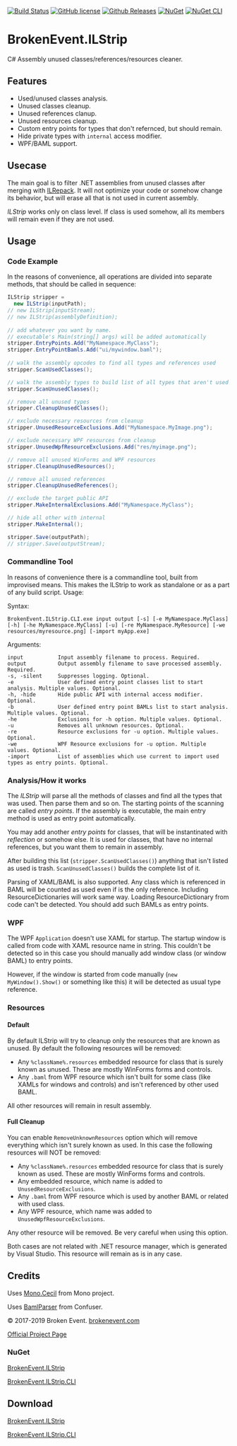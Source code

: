 [![Build Status](https://img.shields.io/appveyor/ci/BrokenEvent/ILStrip/master.svg?style=flat-square)](https://ci.appveyor.com/project/BrokenEvent/ilstrip)
[![GitHub license](https://img.shields.io/badge/license-MIT-brightgreen.svg?style=flat-square)](https://raw.githubusercontent.com/BrokenEvent/ILStrip/master/LICENSE)
[![Github Releases](https://img.shields.io/github/downloads/BrokenEvent/ILStrip/total.svg?style=flat-square)](https://github.com/BrokenEvent/ILStrip/releases)
[![NuGet](https://img.shields.io/nuget/v/BrokenEvent.ILStrip.svg?style=flat-square?color=informational&label=NuGet)](https://www.nuget.org/packages/Brokenevent.ILStrip/)
[![NuGet CLI](https://img.shields.io/nuget/v/BrokenEvent.ILStrip.CLI.svg?style=flat-square?color=informational&label=NuGet+CLI)](https://www.nuget.org/packages/Brokenevent.ILStrip.CLI/)

# BrokenEvent.ILStrip

C# Assembly unused classes/references/resources cleaner.

## Features

* Used/unused classes analysis.
* Unused classes cleanup.
* Unused references clanup.
* Unused resources cleanup.
* Custom entry points for types that don't refernced, but should remain.
* Hide private types with `internal` access modifier.
* WPF/BAML support.

## Usecase

The main goal is to filter .NET assemblies from unused classes after merging with [ILRepack](https://github.com/ststeiger/ILRepack).
It will not optimize your code or somehow change its behavior, but will erase all that is not used in current assembly.

*ILStrip* works only on class level. If class is used somehow, all its members will remain even if they are not used.

## Usage

### Code Example

In the reasons of convenience, all operations are divided into separate methods, that should be called in sequence:

```C#
ILStrip stripper =
  new ILStrip(inputPath);
// new ILStrip(inputStream);
// new ILStrip(assemblyDefinition);
    
// add whatever you want by name.
// executable's Main(string[] args) will be added automatically
stripper.EntryPoints.Add("MyNamespace.MyClass");
stripper.EntryPointBamls.Add("ui/mywindow.baml");
    
// walk the assembly opcodes to find all types and references used
stripper.ScanUsedClasses();

// walk the assembly types to build list of all types that aren't used
stripper.ScanUnusedClasses();

// remove all unused types
stripper.CleanupUnusedClasses();

// exclude necessary resources from cleanup
stripper.UnusedResourceExclusions.Add("MyNamespace.MyImage.png");

// exclude necessary WPF resources from cleanup
stripper.UnusedWpfResourceExclusions.Add("res/myimage.png");

// remove all unused WinForms and WPF resources
stripper.CleanupUnusedResources();

// remove all unused references
stripper.CleanupUnusedReferences();

// exclude the target public API
stripper.MakeInternalExclusions.Add("MyNamespace.MyClass");

// hide all other with internal
stripper.MakeInternal();

stripper.Save(outputPath);
// stripper.Save(outputStream);
```

### Commandline Tool

In reasons of convenience there is a commandline tool, built from improvised means.
This makes the ILStrip to work as standalone or as a part of any build script. 
Usage:

Syntax:

    BrokenEvent.ILStrip.CLI.exe input output [-s] [-e MyNamespace.MyClass] [-h] [-he MyNamespace.MyClass] [-u] [-re MyNamespace.MyResource] [-we resources/myresource.png] [-import myApp.exe]

Arguments:

    input           Input assembly filename to process. Required.
    output          Output assembly filename to save processed assembly. Required.
    -s, -silent     Suppresses logging. Optional.
    -e              User defined entry point classes list to start analysis. Multiple values. Optional.
    -h, -hide       Hide public API with internal access modifier. Optional.
    -b              User defined entry point BAMLs list to start analysis. Multiple values. Optional.
    -he             Exclusions for -h option. Multiple values. Optional.
    -u              Removes all unknown resources. Optional.
    -re             Resource exclusions for -u option. Multiple values. Optional.
    -we             WPF Resource exclusions for -u option. Multiple values. Optional.
    -import         List of assemblies which use current to import used types as entry points. Optional.


### Analysis/How it works
The *ILStrip* will parse all the methods of classes and find all the types that was used. Then parse them and so on.
The starting points of the scanning are called *entry points*. If the assembly is executable, the main entry method is used as entry point automatically.

You may add another *entry points* for classes, that will be instantinated with *reflection* or somehow else.
It is used for classes, that have no internal references, but you want them to remain in assembly.

After building this list (`stripper.ScanUsedClasses()`) anything that isn't listed as used is trash. `ScanUnusedClasses()` builds the complete list of it.

Parsing of XAML/BAML is also supported. Any class which is referenced in BAML will be counted as used even if is the only reference.
Including ResourceDictionaries will work same way. Loading ResourceDictionary from code can't be detected. You should add such BAMLs as entry points.

### WPF
The WPF `Application` doesn't use XAML for startup. The startup window is called from code with XAML resource name in string.
This couldn't be detected so in this case you should manually add window class (or window BAML) to entry points.

However, if the window is started from code manually (`new MyWindow().Show()` or something like this) it will be detected as usual type reference.

### Resources

#### Default

By default ILStrip will try to cleanup only the resources that are known as unused. By default the following resources will be removed:

* Any `%className%.resources` embedded resource for class that is surely known as unused. These are mostly WinForms forms and controls.
* Any `.baml` from WPF resource which isn't built for some class (like XAMLs for windows and controls) and isn't referenced by other used BAML.

All other resources will remain in result assembly.

#### Full Cleanup

You can enable `RemoveUnknownResources` option which will remove everything which isn't surely known as used. In this case the following resources will NOT be removed:

* Any `%className%.resources` embedded resource for class that is surely known as used. These are mostly WinForms forms and controls.
* Any embedded resource, which name is added to `UnusedResourceExclusions`.
* Any `.baml` from WPF resource which is used by another BAML or related with used class.
* Any WPF resource, which name was added to `UnusedWpfResourceExclusions`.

Any other resource will be removed. Be very careful when using this option.

Both cases are not related with .NET resource manager, which is generated by Visual Studio. This resource will remain as is in any case.

## Credits
Uses [Mono.Cecil](https://github.com/jbevain/cecil) from Mono project.

Uses [BamlParser](https://github.com/timotei/bamlparser) from Confuser.

© 2017-2019 Broken Event. [brokenevent.com](https://brokenevent.com)

[Official Project Page](https://brokenevent.com/projects/ilstrip)

### NuGet
[BrokenEvent.ILStrip](https://www.nuget.org/packages/Brokenevent.ILStrip/)

[BrokenEvent.ILStrip.CLI](https://www.nuget.org/packages/Brokenevent.ILStrip.CLI/)

## Download
[BrokenEvent.ILStrip](https://brokenevent.com/uploads/ilstrip/ILStrip.zip)

[BrokenEvent.ILStrip.CLI](https://brokenevent.com/uploads/ilstrip/ILStrip.CLI.zip)
